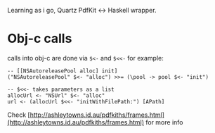 Learning as i go, Quartz PdfKit <-> Haskell wrapper.

# Obj-c calls
calls into obj-c are done via `$<-` and `$<<-` for example:

    -- [[NSAutoreleasePool alloc] init]
    ("NSAutoreleasePool" $<- "alloc") >>= (\pool -> pool $<- "init")

    -- $<<- takes parameters as a list
    allocUrl <- "NSUrl" $<- "alloc"
    url <- (allocUrl $<<- "initWithFilePath:") [APath]

Check [http://ashleytowns.id.au/pdfkiths/frames.html](http://ashleytowns.id.au/pdfkiths/frames.html) for more info

